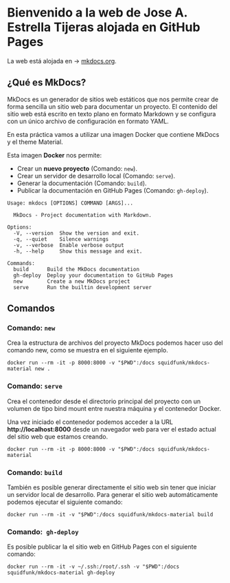 # Bienvenido a la web de Jose A. Estrella Tijeras alojada en GitHub Pages
La web está alojada en -> [mkdocs.org](https://www.mkdocs.org).

## ¿Qué es MkDocs?

MkDocs es un generador de sitios web estáticos que nos permite crear de forma sencilla un sitio web para documentar un proyecto. El contenido del sitio web está escrito en texto plano en formato Markdown y se configura con un único archivo de configuración en formato YAML.

En esta práctica vamos a utilizar una imagen Docker que contiene MkDocs y el theme Material.

Esta imagen **Docker** nos permite:

- Crear un **nuevo proyecto** (Comando: `new`).
- Crear un servidor de desarrollo local (Comando: `serve`).
- Generar la documentación (Comando: `build`).
- Publicar la documentación en GitHub Pages (Comando: `gh-deploy`).

```
Usage: mkdocs [OPTIONS] COMMAND [ARGS]...

  MkDocs - Project documentation with Markdown.

Options:
  -V, --version  Show the version and exit.
  -q, --quiet    Silence warnings
  -v, --verbose  Enable verbose output
  -h, --help     Show this message and exit.

Commands:
  build      Build the MkDocs documentation
  gh-deploy  Deploy your documentation to GitHub Pages
  new        Create a new MkDocs project
  serve      Run the builtin development server
```

## Comandos

### Comando: `new`

Crea la estructura de archivos del proyecto MkDocs podemos hacer uso del comando new, como se muestra en el siguiente ejemplo.

```
docker run --rm -it -p 8000:8000 -v "$PWD":/docs squidfunk/mkdocs-material new .
```

### Comando: `serve`

Crea el contenedor desde el directorio principal del proyecto con un volumen de tipo bind mount entre nuestra máquina y el contenedor Docker.

Una vez iniciado el contenedor podemos acceder a la URL **http://localhost:8000** desde un navegador web para ver el estado actual del sitio web que estamos creando.

```
docker run --rm -it -p 8000:8000 -v "$PWD":/docs squidfunk/mkdocs-material
```

### Comando: `build`

También es posible generar directamente el sitio web sin tener que iniciar un servidor local de desarrollo. Para generar el sitio web automáticamente podemos ejecutar el siguiente comando:

```
docker run --rm -it -v "$PWD":/docs squidfunk/mkdocs-material build
```

### Comando:` gh-deploy`

Es posible publicar la el sitio web en GitHub Pages con el siguiente comando:

```
docker run --rm -it -v ~/.ssh:/root/.ssh -v "$PWD":/docs squidfunk/mkdocs-material gh-deploy
```